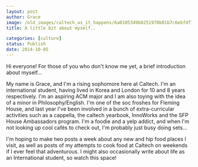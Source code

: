```yaml
---
layout: post
author: Grace
image: /old_images/caltech_as_it_happens/6a0105349b8251970b01b7c6ebfdf7970b.jpg
title: A little bit about myself..

categories: [culture]
status: Publish
date: 2014-10-05
---
```



Hi everyone!
For those of you who don't know me yet, a brief introduction about myself...

My name is Grace, and I'm a rising sophomore here at Caltech. I'm an international student, having lived in Korea and London for 10 and 8 years respectively. I'm an aspiring ACM major and I am also toying with the idea of a minor in Philosophy/English. I'm one of the soc froshes for Fleming House, and last year I've been involved in a bunch of extra-curricular activities such as a cappella, the caltech yearbook, InnoWorks and the SFP House Ambassadors program. I'm a foodie and a yelp addict, and when I'm not looking up cool cafés to check out, I'm probably just busy doing sets...

I'm hoping to make two posts a week about any new and hip food places I visit, as well as posts of my attempts to cook food at Caltech on weekends if I ever feel that adventurous. I might also occasionally write about life as an International student, so watch this space!

